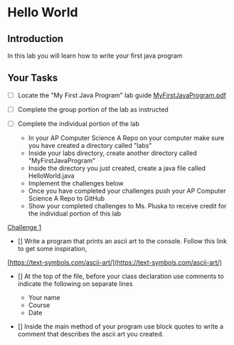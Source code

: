 # Hello World

## Introduction
In this lab you will learn how to write your first java program

## Your Tasks

- [ ] Locate the "My First Java Program" lab guide [MyFirstJavaProgram.pdf](MyFirstJavaProgram.pdf)

- [ ] Complete the group portion of the lab as instructed

- [ ] Complete the individual portion of the lab

	* In your AP Computer Science A Repo on your computer make sure you have created a directory called "labs"
	* Inside your labs directory, create another directory called "MyFirstJavaProgram"
	* Inside the directory you just created, create a java file called HelloWorld.java
	* Implement the challenges below
	* Once you have completed your challenges push your AP Computer Science A Repo to GitHub
	* Show your completed challenges to Ms. Pluska to receive credit for the individual portion of this lab

<u>Challenge 1</u>

- [] Write a program that prints an ascii art to the console.  Follow this link to get some inspiration, 

[https://text-symbols.com/ascii-art/](https://text-symbols.com/ascii-art/)

- [] At the top of the file, before your class declaration use comments to indicate the following 
on separate lines

	* Your name
	* Course
	* Date

- [] Inside the main method of your program use block quotes to write a comment that describes the ascii art you created.  











